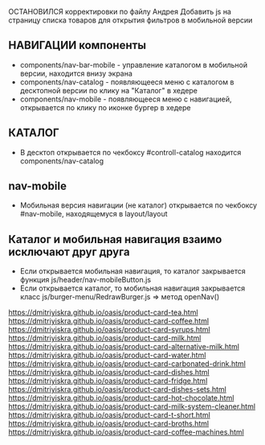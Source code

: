 ОСТАНОВИЛСЯ 
    корректировки по файлу Андрея
    Добавить js на страницу списка товаров для открытия фильтров в мобильной версии

## НАВИГАЦИИ компоненты
- components/nav-bar-mobile - управление каталогом в мобильной версии, находится внизу экрана
- components/nav-catalog - появляющееся меню с каталогом в десктопной версии по клику на "Каталог" в хедере 
- components/nav-mobile - появляющееся меню c навигацией, открывается по клику по иконке бургер в хедере 

## КАТАЛОГ
- В десктоп открывается по чекбоксу #controll-catalog
находится components/nav-catalog

## nav-mobile
- Мобильная версия навигации (не каталог) открывается по чекбоксу #nav-mobile, находящемуся в layout/layout


## Каталог и мобильная навигация взаимо исключают друг друга
- Если открывается мобильная навигация, то каталог закрывается функция js/header/nav-mobileButton.js
- Если открывается каталог, то мобильная навигация закрывается класс js/burger-menu/RedrawBurger.js => 
метод openNav()

https://dmitriyiskra.github.io/oasis/product-card-tea.html
https://dmitriyiskra.github.io/oasis/product-card-coffee.html
https://dmitriyiskra.github.io/oasis/product-card-syrups.html
https://dmitriyiskra.github.io/oasis/product-card-milk.html
https://dmitriyiskra.github.io/oasis/product-card-alternative-milk.html
https://dmitriyiskra.github.io/oasis/product-card-water.html
https://dmitriyiskra.github.io/oasis/product-card-carbonated-drink.html
https://dmitriyiskra.github.io/oasis/product-card-dishes.html
https://dmitriyiskra.github.io/oasis/product-card-fridge.html
https://dmitriyiskra.github.io/oasis/product-card-dishes-sets.html
https://dmitriyiskra.github.io/oasis/product-card-hot-chocolate.html
https://dmitriyiskra.github.io/oasis/product-card-milk-system-cleaner.html
https://dmitriyiskra.github.io/oasis/product-card-t-short.html
https://dmitriyiskra.github.io/oasis/product-card-broths.html
https://dmitriyiskra.github.io/oasis/product-card-coffee-machines.html